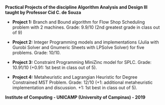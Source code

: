 **Practical Projects of the discipline Algorithm Analysis and Design III taught by Professor Cid C. de Souza**

- **Project 1:** Branch and Bound algorithm for Flow Shop Scheduling problem with 2 machines. Grade: 9.9/10 (2nd greatest grade in class out of 9)

- **Project 2:** Integer Programming models and implementations (Julia with Gurobi Solver and Gnumeric Sheets with LPSolve Solver) for five problems. Grade: 10/10.

- **Project 3:** Constraint Programming MiniZinc model for SPLC. Grade: 10.91/10 (+0.91: 1st best in class out of 5).

- **Project 4:** Metaheuristic and Lagrangian Heuristic for Degree Constrained MST Problem. Grade: 12/10 (+1: additional metaheuristic implementation and discussion. +1: 1st best in class out of 5).

**Institute of Computing - UNICAMP (University of Campinas) - 2019**
